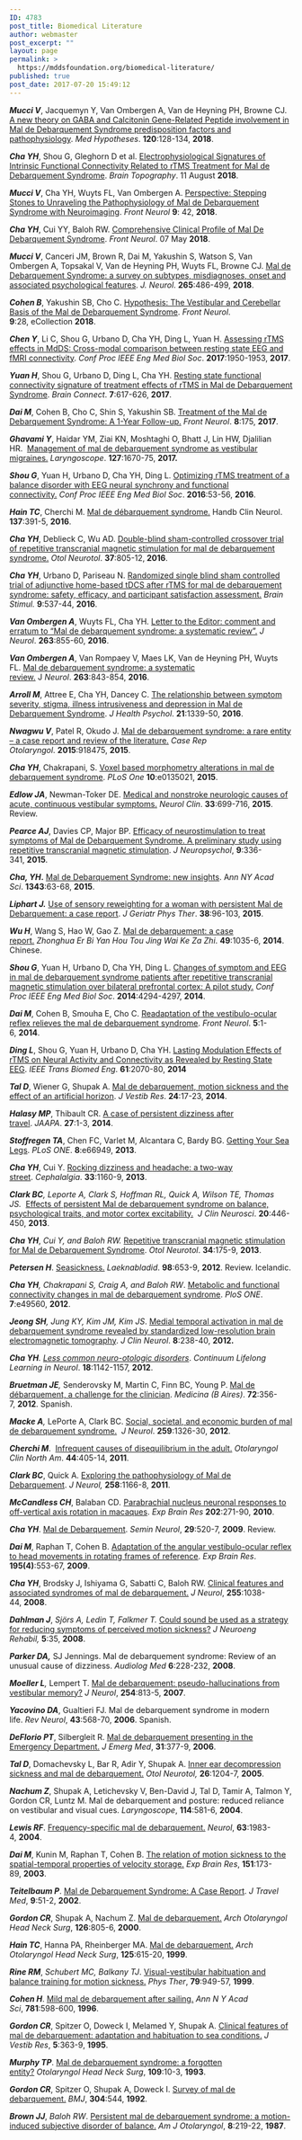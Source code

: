 ```yaml
---
ID: 4783
post_title: Biomedical Literature
author: webmaster
post_excerpt: ""
layout: page
permalink: >
  https://mddsfoundation.org/biomedical-literature/
published: true
post_date: 2017-07-20 15:49:12
---
```

<div>

<em><strong>Mucci V</strong></em>, Jacquemyn Y, Van Ombergen A, Van de Heyning PH, Browne CJ. <a href="https://www.ncbi.nlm.nih.gov/pubmed/30220332">A new theory on GABA and Calcitonin Gene-Related Peptide involvement in Mal de Debarquement Syndrome predisposition factors and pathophysiology</a>. <em>Med Hypotheses</em>. <strong>120</strong>:128-134, <strong>2018</strong>.

<em><strong>Cha YH</strong></em>, Shou G, Gleghorn D et al. <a href="https://doi.org/10.1007/s10548-018-0671-6">Electrophysiological Signatures of Intrinsic Functional Connectivity Related to rTMS Treatment for Mal de Debarquement Syndrome</a>. <em>Brain Topography</em>. 11 August <strong>2018</strong>.

<em><strong>Mucci V</strong></em>, Cha YH, Wuyts FL, Van Ombergen A. <a href="https://www.ncbi.nlm.nih.gov/pubmed/29483889" rel="nofollow">Perspective: Stepping Stones to Unraveling the Pathophysiology of Mal de Debarquement Syndrome with Neuroimaging</a>. <i>Front Neurol</i> <b>9</b>: 42, <strong>2018</strong>.

<em><strong>Cha YH</strong></em>, Cui YY, Baloh RW. <a href="https://www.frontiersin.org/articles/10.3389/fneur.2018.00261/full"> Comprehensive Clinical Profile of Mal De Debarquement Syndrome</a>. <em>Front Neurol</em>. 07 May <strong>2018</strong>.

<em><strong>Mucci V</strong></em>, Canceri JM, Brown R, Dai M, Yakushin S, Watson S, Van Ombergen A, Topsakal V, Van de Heyning PH, Wuyts FL, Browne CJ. <a href="https://link.springer.com/article/10.1007%2Fs00415-017-8725-3"> Mal de Debarquement Syndrome: a survey on subtypes, misdiagnoses, onset and associated psychological features</a>. <em>J. Neurol</em>. <strong>265</strong>:486-499, <strong>2018</strong>.

<em><strong>Cohen B</strong></em>, Yakushin SB, Cho C. <a href="https://www.ncbi.nlm.nih.gov/pubmed/29459843"> Hypothesis: The Vestibular and Cerebellar Basis of the Mal de Debarquement Syndrome</a>. <em>Front Neurol</em>. <strong>9</strong>:28, eCollection <strong>2018</strong>.

<em><strong>Chen Y</strong></em>, Li C, Shou G, Urbano D, Cha YH, Ding L, Yuan H. <a href="https://www.ncbi.nlm.nih.gov/pubmed/29060275">Assessing rTMS effects in MdDS: Cross-modal comparison between resting state EEG and fMRI connectivity</a>. <em>Conf Proc IEEE Eng Med Biol Soc</em>. <strong>2017</strong>:1950-1953, <strong>2017</strong>.

<em><strong>Yuan H</strong></em>, Shou G, Urbano D, Ding L, Cha YH. <a href="https://www.ncbi.nlm.nih.gov/pubmed/28967282">Resting state functional connectivity signature of treatment effects of rTMS in Mal de Debarquement Syndrome</a>. <em>Brain Connect</em>. <strong>7</strong>:617-626, <strong>2017</strong>.

<strong><em>Dai M</em></strong>, Cohen B, Cho C, Shin S, Yakushin SB. <a href="https://www.ncbi.nlm.nih.gov/pmc/articles/PMC5418223/">Treatment of the Mal de Debarquement Syndrome: A 1-Year Follow-up.</a> <em>Front Neurol</em>. <strong>8</strong>:175, <strong>2017</strong>.

<b><i>Ghavami Y</i></b>, Haidar YM, Ziai KN, Moshtaghi O, Bhatt J, Lin HW, Djalilian HR.  <a href="https://www.ncbi.nlm.nih.gov/pubmed/27730651">Management of mal de debarquement syndrome as vestibular migraines.</a> <i>Laryngoscope</i>. <strong>127</strong>:1670-75, <strong>2017.</strong>

<strong><em>Shou G</em></strong>, Yuan H, Urbano D, Cha YH, Ding L. <a href="https://www.ncbi.nlm.nih.gov/pubmed/28268279">Optimizing rTMS treatment of a balance disorder with EEG neural synchrony and functional connectivity.</a> <em>Conf Proc IEEE Eng Med Biol Soc</em>. <strong>2016</strong>:53-56, <strong>2016</strong>.

<b><i>Hain TC</i></b>, Cherchi M. <a href="https://www.ncbi.nlm.nih.gov/pubmed/27638086">Mal de débarquement syndrome.</a> Handb Clin Neurol. <strong>137</strong>:391-5, <b>2016</b>.

<strong><i>Cha YH</i></strong>, Deblieck C, Wu AD. <a href="http://www.ncbi.nlm.nih.gov/pubmed/27176615">Double-blind sham-controlled crossover trial of repetitive transcranial magnetic stimulation for mal de debarquement syndrome.</a> <em>Otol Neurotol</em>. <strong>37</strong>:805-12,<strong> 2016</strong>.

<strong><i>Cha YH</i></strong>, Urbano D, Pariseau N. <a href="http://www.ncbi.nlm.nih.gov/pubmed/27117283">Randomized single blind sham controlled trial of adjunctive home-based tDCS after rTMS for mal de debarquement syndrome: safety, efficacy, and participant satisfaction assessment.</a> <em>Brain Stimul.</em> <strong>9</strong>:537-44, <strong>2016</strong>.

<strong><em>Van Ombergen A</em></strong>, Wuyts FL, Cha YH. <a href="http://www.ncbi.nlm.nih.gov/pubmed/27067708">Letter to the Editor: comment and erratum to “Mal de debarquement syndrome: a systematic review”.</a> <em>J Neurol</em>. <strong>263</strong>:855-60, <strong>2016</strong>.

<strong><em>Van Ombergen A</em></strong>, Van Rompaey V, Maes LK, Van de Heyning PH, Wuyts FL. <a href="https://www.ncbi.nlm.nih.gov/pmc/articles/PMC4859840/" target="_blank" rel="noopener">Mal de debarquement syndrome: a systematic review.</a> J<em> Neurol</em>. <strong>263</strong>:843-854, <strong>2016</strong>.

<em><b>Arroll M</b></em>, Attree E, Cha YH, Dancey C. <a href="http://hpq.sagepub.com/content/early/2014/10/16/1359105314553046.abstract">The relationship between symptom severity, stigma, illness intrusiveness and depression in Mal de Debarquement Syndrome</a>. <em>J Health Psychol</em>. <strong>21</strong>:1339-50, <strong>2016</strong>.

<em><strong>Nwagwu V</strong></em>, Patel R, Okudo J. <a href="http://www.ncbi.nlm.nih.gov/pubmed/26346344">Mal de debarquement syndrome: a rare entity – a case report and review of the literature.</a> <em>Case Rep Otolaryngol</em>. <strong>2015</strong>:918475, <strong>2015</strong>.

<em><strong>Cha YH</strong></em>, Chakrapani, S. <a href="http://journals.plos.org/plosone/article?id=10.1371/journal.pone.0135021">Voxel based morphometry alterations in mal de debarquement syndrome</a>. <em>PLoS One</em> <strong>10</strong>:e0135021, <strong>2015</strong>.

<em><strong>Edlow JA</strong></em>, Newman-Toker DE. <a href="http://www.ncbi.nlm.nih.gov/pubmed/26231281">Medical and nonstroke neurologic causes of acute, continuous vestibular symptoms.</a> <em>Neurol Clin</em>. <strong>33</strong>:699-716, <strong>2015</strong>. Review.

<em><strong>Pearce AJ</strong></em>, Davies CP, Major BP. <a href="http://onlinelibrary.wiley.com/doi/10.1111/jnp.12070/abstract">Efficacy of neurostimulation to treat symptoms of Mal de Debarquement Syndrome. A preliminary study using repetitive transcranial magnetic stimulation</a>. <em>J Neuropsychol</em>, <strong>9</strong>:336-341, <strong>2015</strong>.

<strong><em>Cha, YH</em>.</strong> <a href="http://onlinelibrary.wiley.com/doi/10.1111/nyas.12701/abstract">Mal de Debarquement Syndrome: new insights</a>. A<em>nn NY Acad Sci</em>. <strong>1343</strong>:63-68, <strong>2015</strong>.

<strong><em>Liphart J.</em></strong> <a href="http://www.ncbi.nlm.nih.gov/pubmed/24978933">Use of sensory reweighting for a woman with persistent Mal de Debarquement: a case report</a>. <em>J Geriatr Phys Ther</em>. <strong>38</strong>:96-103, <strong>2015</strong>.

<em><strong>Wu H</strong></em>, Wang S, Hao W, Gao Z. <a href="http://www.ncbi.nlm.nih.gov/pubmed/25623876">Mal de debarquement: a case report.</a> <em>Zhonghua Er Bi Yan Hou Tou Jing Wai Ke Za Zhi</em>. <strong>49</strong>:1035-6, <strong>2014</strong>. Chinese.

<em><strong>Shou G</strong></em>, Yuan H, Urbano D, Cha YH, Ding L. <a href="http://www.ncbi.nlm.nih.gov/pubmed/25570942">Changes of symptom and EEG in mal de debarquement syndrome patients after repetitive transcranial magnetic stimulation over bilateral prefrontal cortex: A pilot study.</a> <em>Conf Proc IEEE Eng Med Biol Soc</em>. <strong>2014</strong>:4294-4297, <strong>2014</strong>.

<strong><em>Dai M</em></strong>, Cohen B, Smouha E, Cho C. <a href="http://journal.frontiersin.org/Journal/10.3389/fneur.2014.00124/pdf">Readaptation of the vestibulo-ocular reflex relieves the mal de debarquement syndrome</a>. <em>Front Neurol</em>. <strong>5</strong>:1-6, <strong>2014</strong>.

<strong><em>Ding L</em></strong>, Shou G, Yuan H, Urbano D, Cha YH. <a href="http://www.ncbi.nlm.nih.gov/pubmed/24686227">Lasting Modulation Effects of rTMS on Neural Activity and Connectivity as Revealed by Resting State EEG</a>. <em>IEEE Trans Biomed Eng</em>. <strong>61</strong>:2070-80, <strong>2014</strong>

<strong><em>Tal D</em></strong>, Wiener G, Shupak A. <a href="http://www.ncbi.nlm.nih.gov/pubmed/24594496">Mal de debarquement, motion sickness and the effect of an artificial horizon</a>. <em>J Vestib Res</em>. <strong>24</strong>:17-23, <strong>2014</strong>.

<strong><em>Halasy MP</em></strong>, Thibault CR. <a href="http://www.ncbi.nlm.nih.gov/pubmed/24566337">A case of persistent dizziness after travel</a>. <em>JAAPA</em>. <strong>27</strong>:1-3, <strong>2014</strong>.

<strong><em>Stoffregen TA</em></strong>, Chen FC, Varlet M, Alcantara C, Bardy BG. <a href="http://www.ncbi.nlm.nih.gov/pubmed/23840560">Getting Your Sea Legs</a>. <em>PLoS ONE</em>. <strong>8</strong>:e66949, <strong>2013</strong>.

<strong><em>Cha YH</em></strong>, Cui Y. <a href="http://www.ncbi.nlm.nih.gov/pubmed/23674832">Rocking dizziness and headache: a two-way street</a>. <em>Cephalalgia</em>. <strong>33</strong>:1160-9, <strong>2013</strong>.

<strong><em>Clark BC</em></strong><em>, Leporte A, Clark S, Hoffman RL, Quick A, Wilson TE, Thomas JS.  </em><a href="http://www.ncbi.nlm.nih.gov/pubmed/23219828">Effects of persistent Mal de debarquement syndrome on balance, psychological traits, and motor cortex excitability.</a>  <em>J Clin Neurosci</em>. <strong>20</strong>:446-450, <strong>2013</strong>.

<strong><em>Cha YH</em></strong>, <em>Cui Y, and Baloh RW. </em><a href="http://www.ncbi.nlm.nih.gov/pubmed/23202153">Repetitive transcranial magnetic stimulation for Mal de Debarquement Syndrome</a>. <em>Otol Neurotol</em>. <strong>34</strong>:175-9, <strong>2013</strong>.

<strong><em>Petersen H</em></strong>. <a href="http://www.ncbi.nlm.nih.gov/pubmed/23232725">Seasickness.</a> <em>Laeknabladid</em>. <strong>98</strong>:653-9, <strong>2012</strong>. Review. Icelandic.

<strong><em>Cha YH</em></strong><em>, Chakrapani S, Craig A, and Baloh RW</em>. <a href="http://journals.plos.org/plosone/article?id=10.1371/journal.pone.0049560">Metabolic and functional connectivity changes in mal de debarquement syndrome</a>. <em>PloS ONE</em>. <strong>7</strong>:e49560, <strong>2012</strong>.

<strong><em>Jeong SH</em></strong><em>, Jung KY, Kim JM, Kim JS</em>. <a href="http://synapse.koreamed.org/DOIx.php?id=10.3988/jcn.2012.8.3.238">Medial temporal activation in mal de debarquement syndrome revealed by standardized low-resolution brain electromagnetic tomography</a>. <em>J</em> <em>Clin Neurol</em>. <strong>8</strong>:238-40, <strong>2012.</strong>

<strong><em>Cha YH</em></strong><em>. </em><a href="http://www.ncbi.nlm.nih.gov/pubmed/23042064"><em>Less common neuro-otologic disorders</em></a>. <em>Continuum Lifelong Learning in Neurol</em>. <strong>18</strong>:1142-1157, <strong>2012</strong>.

<strong><em>Bruetman JE</em></strong><em>, </em>Senderovsky M, Martin C, Finn BC, Young P. <a href="http://www.medicinabuenosaires.com/PMID/22892092.pdf">Mal de débarquement, a challenge for the clinician</a>. <em>Medicina (B Aires)</em>. <strong>72</strong>:356-7, <strong>2012</strong>. Spanish.

<strong><em>Macke A</em></strong><em>,</em> LePorte A, Clark BC. <a href="http://www.ncbi.nlm.nih.gov/pubmed/22231864">Social, societal, and economic burden of mal de debarquement syndrome.</a>  <em>J Neurol</em>. <strong>259</strong>:1326-30, <strong>2012</strong>.

<strong><em>Cherchi M</em></strong>.  <a href="http://www.ncbi.nlm.nih.gov/pubmed/21474014">Infrequent causes of disequilibrium in the adult.</a> <em>Otolaryngol Clin North Am</em>. <strong>44</strong>:405-14, <strong>2011</strong>.

<strong><em>Clark BC</em></strong>, Quick A. <a href="https://mddsfoundation.org/wp-content/uploads/2017/07/2010_JNeurol_Clark.pdf">Exploring the pathophysiology of Mal de Debarquement</a>. <em>J Neurol,</em> <strong>258</strong>:1166-8, <strong>2011</strong>.

<strong><em>McCandless CH</em></strong>, Balaban CD<em>. </em><a href="http://www.ncbi.nlm.nih.gov/pubmed/20039027">Parabrachial nucleus neuronal responses to off-vertical axis rotation in macaques</a>. <em>Exp Brain Res</em> <strong>202</strong>:271-90, <strong>2010</strong>.

<strong><em>Cha YH</em></strong>. <a href="https://mddsfoundation.org/wp-content/uploads/2017/07/2009_SeminNeurol_Cha_2009.pdf">Mal de Debarquement</a>. <em>Semin Neurol</em>, <strong>29</strong>:520-7, <strong>2009</strong>. Review.

<strong><em>Dai M</em></strong>, Raphan T, Cohen B. <a href="http://www.ncbi.nlm.nih.gov/pubmed/19458941">Adaptation of the angular vestibulo-ocular reflex to head movements in rotating frames of reference</a>. <em>Exp Brain Res</em>. <strong>195(4)</strong>:553-67, <strong>2009</strong>.

<strong><em>Cha YH</em></strong>, Brodsky J, Ishiyama G, Sabatti C, Baloh RW. <a href="https://www.ncbi.nlm.nih.gov/pmc/articles/PMC2820362/">Clinical features and associated syndromes of mal de debarquement.</a> <em>J Neurol</em>, <strong>255</strong>:1038-44, <strong>2008</strong>.

<strong><em>Dahlman J</em></strong>,<em> Sjörs A, Ledin T, Falkmer T.</em> <a href="http://www.jneuroengrehab.com/content/pdf/1743-0003-5-35.pdf">Could sound be used as a strategy for reducing symptoms of perceived motion sickness?</a> <em>J Neuroeng Rehabil,</em> <strong>5</strong>:35, <strong>2008</strong>.

<strong><em>Parker DA,</em></strong> SJ Jennings. Mal de debarquement syndrome: Review of an unusual cause of dizziness. <em>Audiolog Med</em> <strong>6</strong>:228-232, <strong>2008</strong>.

<strong><em>Moeller L</em></strong><em>, </em>Lempert T. <a href="http://www.ncbi.nlm.nih.gov/pubmed/17401743?itool=EntrezSystem2.PEntrez.Pubmed.Pubmed_ResultsPanel.Pubmed_RVDocSum&amp;ordinalpos=14">Mal de debarquement: pseudo-hallucinations from vestibular memory?</a> <em>J Neurol</em>, <strong>254</strong>:813-5, <strong>2007</strong>.

<strong><em>Yacovino DA</em></strong>, Gualtieri FJ. Mal de debarquement syndrome in modern life. <em>Rev Neurol</em>, <strong>43</strong>:568-70, <strong>2006</strong>. Spanish.

<strong><em>DeFlorio PT</em></strong>, Silbergleit R. <a href="http://www.ncbi.nlm.nih.gov/pubmed/17046477">Mal de debarquement presenting in the Emergency Department.</a> <em>J Emerg Med</em>, <strong>31</strong>:377-9, <strong>2006</strong>.

<strong><em>Tal D</em></strong>, Domachevsky L, Bar R, Adir Y, Shupak A. <a href="http://www.ncbi.nlm.nih.gov/pubmed/16272943?itool=EntrezSystem2.PEntrez.Pubmed.Pubmed_ResultsPanel.Pubmed_RVDocSum&amp;ordinalpos=24">Inner ear decompression sickness and mal de debarquement.</a> <em>Otol Neurotol, </em><strong>26</strong>:1204-7, <strong>2005</strong>.

<strong><em>Nachum Z</em></strong>, Shupak A, Letichevsky V, Ben-David J, Tal D, Tamir A, Talmon Y, Gordon CR, Luntz M. Mal de debarquement and posture: reduced reliance on vestibular and visual cues. <em>Laryngoscope</em>, <strong>114</strong>:581-6, <strong>2004</strong>.

<strong><em>Lewis RF</em></strong>. <a href="http://www.ncbi.nlm.nih.gov/pubmed/15557538?itool=EntrezSystem2.PEntrez.Pubmed.Pubmed_ResultsPanel.Pubmed_RVDocSum&amp;ordinalpos=15">Frequency-specific mal de debarquement.</a> <em>Neurol</em>, <strong>63</strong>:1983-4, <strong>2004</strong>.

<strong><em>Dai M</em></strong>, Kunin M, Raphan T, Cohen B. <a href="http://www.ncbi.nlm.nih.gov/pubmed/12783152?itool=EntrezSystem2.PEntrez.Pubmed.Pubmed_ResultsPanel.Pubmed_RVDocSum&amp;ordinalpos=16">The relation of motion sickness to the spatial-temporal properties of velocity storage.</a> <em>Exp Brain Res</em>, <strong>151</strong>:173-89, <strong>2003</strong>.

<strong><em>Teitelbaum P</em></strong>. <a href="http://onlinelibrary.wiley.com/doi/10.2310/7060.2002.23951/pdf">Mal de Debarquement Syndrome: A Case Report</a>. <em>J Travel Med</em>, <strong>9</strong>:51-2, <strong>2002</strong>.

<strong><em>Gordon CR</em></strong>, Shupak A, Nachum Z. <a href="http://www.ncbi.nlm.nih.gov/pubmed/10864126?itool=EntrezSystem2.PEntrez.Pubmed.Pubmed_ResultsPanel.Pubmed_RVDocSum&amp;ordinalpos=18">Mal de debarquement.</a> <em>Arch Otolaryngol Head Neck Surg</em>, <strong>126</strong>:805-6, <strong>2000</strong>.

<strong><em>Hain TC</em></strong>, Hanna PA, Rheinberger MA. <a href="http://archotol.jamanetwork.com/article.aspx?articleid=509503">Mal de debarquement.</a> <em>Arch Otolaryngol Head Neck Surg</em>, <strong>125</strong>:615-20, <strong>1999</strong>.

<strong><em>Rine RM</em></strong>, <em>Schubert MC, Balkany TJ</em>. <a href="http://www.ncbi.nlm.nih.gov/pubmed/10498971?itool=EntrezSystem2.PEntrez.Pubmed.Pubmed_ResultsPanel.Pubmed_RVDocSum&amp;ordinalpos=12">Visual-vestibular habituation and balance training for motion sickness.</a> <em>Phys Ther</em>, <strong>79</strong>:949-57, <strong>1999</strong>.

<strong><em>Cohen H</em></strong>. <a href="http://www.ncbi.nlm.nih.gov/pubmed/8694451?itool=EntrezSystem2.PEntrez.Pubmed.Pubmed_ResultsPanel.Pubmed_RVDocSum&amp;ordinalpos=9">Mild mal de debarquement after sailing.</a> <em>Ann N Y Acad Sci</em>, <strong>781</strong>:598-600, <strong>1996</strong>.

<strong><em>Gordon CR</em></strong>, Spitzer O, Doweck I, Melamed Y, Shupak A. <a href="http://www.ncbi.nlm.nih.gov/pubmed/8528477">Clinical features of mal de debarquement: adaptation and habituation to sea conditions.</a> <em>J Vestib Res</em>, <strong>5</strong>:363-9, <strong>1995</strong>.

<strong><em>Murphy TP</em></strong>. <a href="http://www.ncbi.nlm.nih.gov/pubmed/8336953">Mal de debarquement syndrome: a forgotten entity?</a> <em>Otolaryngol Head Neck Surg</em>, <strong>109</strong>:10-3, <strong>1993</strong>.

<strong><em>Gordon CR</em></strong>, Spitzer O, Shupak A, Doweck I. <a href="https://www.ncbi.nlm.nih.gov/pmc/articles/PMC1881416/">Survey of mal de debarquement.</a> <em>BMJ</em>, <strong>304</strong>:544, <strong>1992</strong>.

<strong><em>Brown JJ</em></strong>, <em>Baloh RW</em>. <a href="http://www.ncbi.nlm.nih.gov/pubmed/3631419">Persistent mal de debarquement syndrome: a motion-induced subjective disorder of balance.</a> <em>Am J Otolaryngol</em>, <strong>8</strong>:219-22, <strong>1987</strong>.

</div>